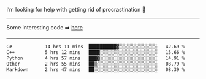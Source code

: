 I’m looking for help with getting rid of procrastination 🤔

-----

Some interesting code :arrow_right: [here](https://github.com/zhen8838/playground)

-----

<!--START_SECTION:waka-->

```txt
C#            14 hrs 11 mins  ██████████▓░░░░░░░░░░░░░░   42.69 %
C++           5 hrs 12 mins   ████░░░░░░░░░░░░░░░░░░░░░   15.66 %
Python        4 hrs 57 mins   ███▓░░░░░░░░░░░░░░░░░░░░░   14.91 %
Other         2 hrs 55 mins   ██▒░░░░░░░░░░░░░░░░░░░░░░   08.79 %
Markdown      2 hrs 47 mins   ██░░░░░░░░░░░░░░░░░░░░░░░   08.39 %
```

<!--END_SECTION:waka-->

<!--
**zhen8838/zhen8838** is a ✨ _special_ ✨ repository because its `README.md` (this file) appears on your GitHub profile.

Here are some ideas to get you started:

- 🔭 I’m currently working on ...
- 🌱 I’m currently learning ...
- 👯 I’m looking to collaborate on ...
 ...
- 💬 Ask me about ...
- 📫 How to reach me: ...
- 😄 Pronouns: ...
- ⚡ Fun fact: ...
-->
